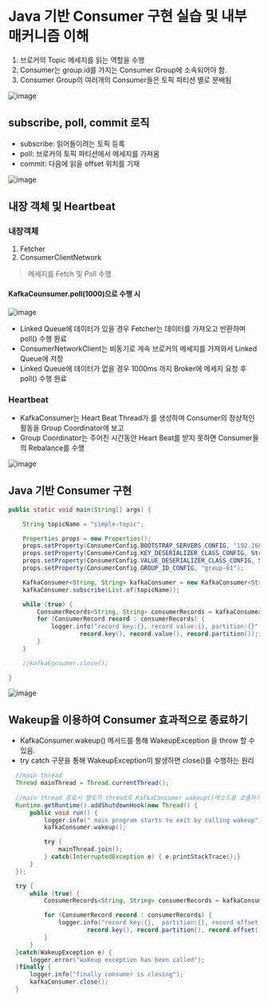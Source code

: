 # Java 기반 Consumer 구현 실습 및 내부 매커니즘 이해

1. 브로커의 Topic 메세지를 읽는 역할을 수행
2. Consumer는 group.id를 가지는 Consumer Group에 소속되어야 함.
3. Consumer Group의 여러개의 Consumer들은 토픽 파티션 별로 분배됨

![image](https://github.com/gmarket-ssb/book-study/assets/106303141/f74fe50d-f94a-4fb5-891d-67e4dea08604)

## subscribe, poll, commit 로직

* subscribe: 읽어들이려는 토픽 등록
* poll: 브로커의 토픽 파티션에서 메세지를 가져옴
* commit: 다음에 읽을 offset 위치를 기재

![image](https://github.com/gmarket-ssb/book-study/assets/106303141/c3acc474-addb-49ae-b1c2-39ec36fe6e90)

## 내장 객체 및 Heartbeat 

### 내장객체
1. Fetcher
2. ConsumerClientNetwork
> 메세지를 Fetch 및 Poll 수행

#### KafkaCounsumer.poll(1000)으로 수행 시

![image](https://github.com/gmarket-ssb/book-study/assets/106303141/b917a402-8daa-4859-894c-68223123ee58)

* Linked Queue에 데이터가 있을 경우 Fetcher는 데이터를 가져오고 반환하며 poll() 수행 완료
* ConsumerNetworkClient는 비동기로 게속 브로커의 메세지를 가져와서 Linked Queue에 저장
* Linked Queue에 데이터가 없을 경우 1000ms 까지 Broker에 메세지 요청 후 poll() 수행 완료

### Heartbeat
* KafkaConsumer는 Heart Beat Thread가 를 생성하며 Consumer의 정상적인 활동을 Group Coordinator에 보고
* Group Coordinator는 주어진 시간동안 Heart Beat를 받지 못하면 Consumer들의 Rebalance를 수행

![image](https://github.com/gmarket-ssb/book-study/assets/106303141/762caf52-8daa-4d9a-8458-b0f156ecc24d)


## Java 기반 Consumer 구현

```Java
public static void main(String[] args) {

    String topicName = "simple-topic";

    Properties props = new Properties();
    props.setProperty(ConsumerConfig.BOOTSTRAP_SERVERS_CONFIG, "192.168.56.101:9092");
    props.setProperty(ConsumerConfig.KEY_DESERIALIZER_CLASS_CONFIG, StringDeserializer.class.getName());
    props.setProperty(ConsumerConfig.VALUE_DESERIALIZER_CLASS_CONFIG, StringDeserializer.class.getName());
    props.setProperty(ConsumerConfig.GROUP_ID_CONFIG, "group-01");

    KafkaConsumer<String, String> kafkaConsumer = new KafkaConsumer<String, String>(props);
    kafkaConsumer.subscribe(List.of(topicName));

    while (true) {
        ConsumerRecords<String, String> consumerRecords = kafkaConsumer.poll(Duration.ofMillis(1000));
        for (ConsumerRecord record : consumerRecords) {
            logger.info("record key:{}, record value:{}, partition:{}",
                    record.key(), record.value(), record.partition());
        }
    }

    //kafkaConsumer.close();

}
```

![image](https://github.com/gmarket-ssb/book-study/assets/106303141/1a9cc0b1-fafb-48c7-aac4-14656baa9fd6)

## Wakeup을 이용하여 Consumer 효과적으로 종료하기

* KafkaConsumer.wakeup() 메서드를 통해 WakeupException 을 throw 할 수 있음.
* try catch 구문을 통해 WakeupException이 발생하면 close()를 수행하는 원리

```Java
  //main thread
  Thread mainThread = Thread.currentThread();
  
  //main thread 종료시 별도의 thread로 KafkaConsumer wakeup()메소드를 호출하게 함.
  Runtime.getRuntime().addShutdownHook(new Thread() {
      public void run() {
          logger.info(" main program starts to exit by calling wakeup");
          kafkaConsumer.wakeup();

          try {
              mainThread.join();
          } catch(InterruptedException e) { e.printStackTrace();}
      }
  });

  try {
      while (true) {
          ConsumerRecords<String, String> consumerRecords = kafkaConsumer.poll(Duration.ofMillis(1000));

          for (ConsumerRecord record : consumerRecords) {
              logger.info("record key:{},  partition:{}, record offset:{} record value:{}",
                      record.key(), record.partition(), record.offset(), record.value());
          }
      }
  }catch(WakeupException e) {
      logger.error("wakeup exception has been called");
  }finally {
      logger.info("finally consumer is closing");
      kafkaConsumer.close();
  }
```

